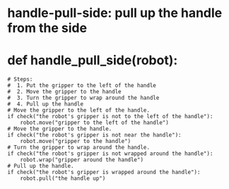 # handle-pull-side: pull up the handle from the side
# def handle_pull_side(robot):
    # Steps:
    #  1. Put the gripper to the left of the handle
    #  2. Move the gripper to the handle
    #  3. Turn the gripper to wrap around the handle
    #  4. Pull up the handle
    # Move the gripper to the left of the handle.
    if check("the robot's gripper is not to the left of the handle"):
        robot.move("gripper to the left of the handle")
    # Move the gripper to the handle.
    if check("the robot's gripper is not near the handle"):
        robot.move("gripper to the handle")
    # Turn the gripper to wrap around the handle.
    if check("the robot's gripper is not wrapped around the handle"):
        robot.wrap("gripper around the handle")
    # Pull up the handle.
    if check("the robot's gripper is wrapped around the handle"):
        robot.pull("the handle up")